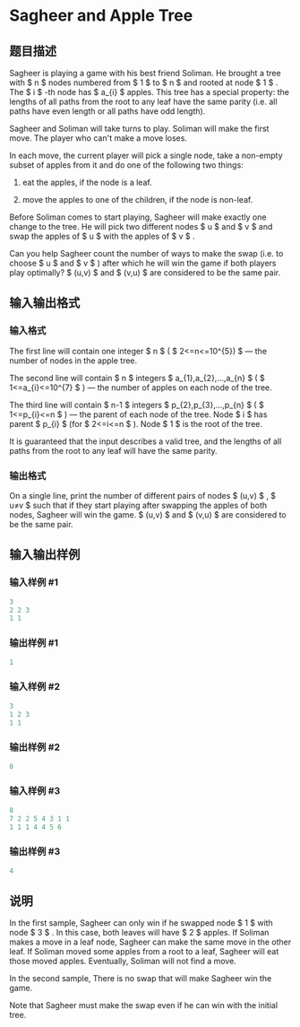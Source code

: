 # Sagheer and Apple Tree

## 题目描述

Sagheer is playing a game with his best friend Soliman. He brought a tree with $ n $ nodes numbered from $ 1 $ to $ n $ and rooted at node $ 1 $ . The $ i $ -th node has $ a_{i} $ apples. This tree has a special property: the lengths of all paths from the root to any leaf have the same parity (i.e. all paths have even length or all paths have odd length).

Sagheer and Soliman will take turns to play. Soliman will make the first move. The player who can't make a move loses.

In each move, the current player will pick a single node, take a non-empty subset of apples from it and do one of the following two things:

1. eat the apples, if the node is a leaf.

2. move the apples to one of the children, if the node is non-leaf.

Before Soliman comes to start playing, Sagheer will make exactly one change to the tree. He will pick two different nodes $ u $ and $ v $ and swap the apples of $ u $ with the apples of $ v $ .

Can you help Sagheer count the number of ways to make the swap (i.e. to choose $ u $ and $ v $ ) after which he will win the game if both players play optimally? $ (u,v) $ and $ (v,u) $ are considered to be the same pair.

## 输入输出格式

### 输入格式

The first line will contain one integer $ n $ ( $ 2<=n<=10^{5}) $ — the number of nodes in the apple tree.

The second line will contain $ n $ integers $ a_{1},a_{2},...,a_{n} $ ( $ 1<=a_{i}<=10^{7} $ ) — the number of apples on each node of the tree.

The third line will contain $ n-1 $ integers $ p_{2},p_{3},...,p_{n} $ ( $ 1<=p_{i}<=n $ ) — the parent of each node of the tree. Node $ i $ has parent $ p_{i} $ (for $ 2<=i<=n $ ). Node $ 1 $ is the root of the tree.

It is guaranteed that the input describes a valid tree, and the lengths of all paths from the root to any leaf will have the same parity.

### 输出格式

On a single line, print the number of different pairs of nodes $ (u,v) $ , $ u≠v $ such that if they start playing after swapping the apples of both nodes, Sagheer will win the game. $ (u,v) $ and $ (v,u) $ are considered to be the same pair.

## 输入输出样例

### 输入样例 #1

```cpp
3
2 2 3
1 1

```
### 输出样例 #1

```cpp
1

```
### 输入样例 #2

```cpp
3
1 2 3
1 1

```
### 输出样例 #2

```cpp
0

```
### 输入样例 #3

```cpp
8
7 2 2 5 4 3 1 1
1 1 1 4 4 5 6

```
### 输出样例 #3

```cpp
4

```
## 说明

In the first sample, Sagheer can only win if he swapped node $ 1 $ with node $ 3 $ . In this case, both leaves will have $ 2 $ apples. If Soliman makes a move in a leaf node, Sagheer can make the same move in the other leaf. If Soliman moved some apples from a root to a leaf, Sagheer will eat those moved apples. Eventually, Soliman will not find a move.

In the second sample, There is no swap that will make Sagheer win the game.

Note that Sagheer must make the swap even if he can win with the initial tree.

